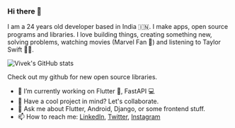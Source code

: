 ### Hi there 👋

I am a 24 years old developer based in India 🇮🇳. I make apps, open source programs and libraries. I love building things, creating something new, solving problems,  watching movies (Marvel Fan 🤭) and listening to Taylor Swift 💃🏼. 

![Vivek's GitHub stats](https://github-readme-stats.vercel.app/api?username=iamvivekkaushik&count_private=true&show_icons=true&theme=tokyonight)

<!--![Vivek's Top Langs](https://github-readme-stats.vercel.app/api/top-langs/?username=iamvivekkaushik&theme=tokyonight)-->


Check out my github for new open source libraries.

- 🔭 I’m currently working on Flutter :iphone:, FastAPI :computer:
- 👯 Have a cool project in mind? Let's collaborate. 
- 💬 Ask me about Flutter, Android, Django, or some frontend stuff.
- 📫 How to reach me: [LinkedIn](https://www.linkedin.com/in/iamvivekkaushik/), [Twitter](https://twitter.com/iamvivekkaushik), [Instagram](https://www.instagram.com/iamvivekkaushik)

<!--
- 🌱 I’m currently learning ...
- ⚡ Fun fact: ...
-->
